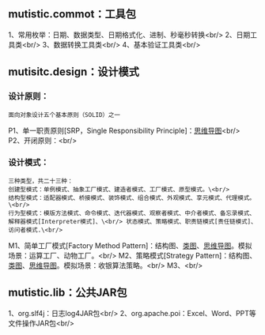 ## mutistic.commot：工具包
1、常用枚举：日期、数据类型、日期格式化、进制、秒毫秒转换\<br/>
2、日期工具类\<br/>
3、数据转换工具类\<br/>
4、基本验证工具类\<br/>

## mutisitc.design：设计模式
### 设计原则：
    面向对象设计五个基本原则（SOLID）之一 
P1、单一职责原则[SRP，Single Responsibility Principle]：[思维导图](https://github.com/ycyin/mutistic.exercise/blob/master/com.mutistic.design/note/principle/P1_SRP-%E5%8D%95%E4%B8%80%E8%81%8C%E8%B4%A3%E5%8E%9F%E5%88%99.xmind)\<br/>
P2、开闭原则：\<br/>

### 设计模式：
```	
三种类型，共二十三种：
创建型模式：单例模式、抽象工厂模式、建造者模式、工厂模式、原型模式。\<br/>
结构型模式：适配器模式、桥接模式、装饰模式、组合模式、外观模式、享元模式、代理模式。\<br/>
行为型模式：模版方法模式、命令模式、迭代器模式、观察者模式、中介者模式、备忘录模式、解释器模式[Interpreter模式]、\<br/> 状态模式、策略模式、职责链模式[责任链模式]、访问者模式.\<br/>
```
M1、简单工厂模式[Factory Method Pattern]：结构图、[类图](https://github.com/ycyin/mutistic.exercise/blob/master/com.mutistic.design/note/mode/M1_%E7%AE%80%E5%8D%95%E5%B7%A5%E5%8E%82%E6%A8%A1%E5%BC%8F.eap)、[思维导图](https://github.com/ycyin/mutistic.exercise/blob/master/com.mutistic.design/note/mode/M1_%E7%AE%80%E5%8D%95%E5%B7%A5%E5%8E%82%E6%A8%A1%E5%BC%8F.xmind)。模拟场景：运算工厂、动物工厂。\<br/>
M2、策略模式[Strategy Pattern]：结构图、[类图](https://github.com/ycyin/mutistic.exercise/blob/master/com.mutistic.design/note/mode/M2_%E7%AD%96%E7%95%A5%E6%A8%A1%E5%BC%8F.eap)、[思维导图](https://github.com/ycyin/mutistic.exercise/blob/master/com.mutistic.design/note/mode/M2_%E7%AD%96%E7%95%A5%E6%A8%A1%E5%BC%8F.xmind)。模拟场景：收银算法策略。\<br/>
M3、\<br/>

## mutistic.lib：公共JAR包
1、org.slf4j：日志log4JAR包\<br/>
2、org.apache.poi：Excel、Word、PPT等文件操作JAR包\<br/>